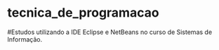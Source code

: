 # tecnica_de_programacao

#Estudos utilizando a IDE Eclipse e NetBeans no curso de Sistemas de Informação.
